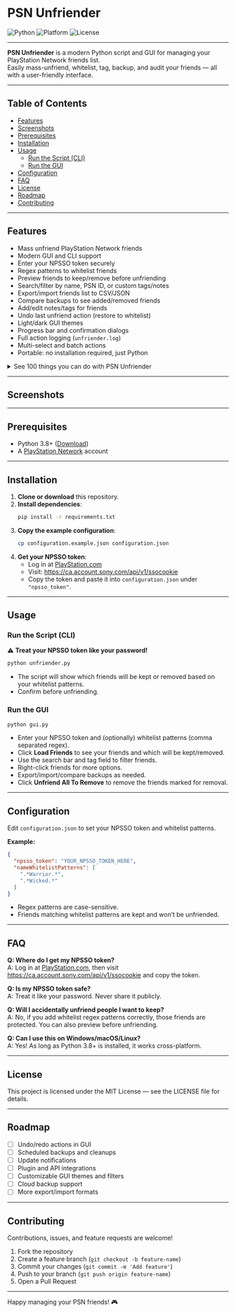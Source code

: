 # PSN Unfriender

![Python](https://img.shields.io/badge/python-3.8%2B-blue)
![Platform](https://img.shields.io/badge/platform-Windows%2C%20macOS%2C%20Linux-brightgreen)
![License](https://img.shields.io/badge/license-MIT-green)

---

**PSN Unfriender** is a modern Python script and GUI for managing your PlayStation Network friends list.  
Easily mass-unfriend, whitelist, tag, backup, and audit your friends — all with a user-friendly interface.

---

## Table of Contents

- [Features](#features)
- [Screenshots](#screenshots)
- [Prerequisites](#prerequisites)
- [Installation](#installation)
- [Usage](#usage)
  - [Run the Script (CLI)](#run-the-script-cli)
  - [Run the GUI](#run-the-gui)
- [Configuration](#configuration)
- [FAQ](#faq)
- [License](#license)
- [Roadmap](#roadmap)
- [Contributing](#contributing)

---

## Features

- Mass unfriend PlayStation Network friends
- Modern GUI and CLI support
- Enter your NPSSO token securely
- Regex patterns to whitelist friends
- Preview friends to keep/remove before unfriending
- Search/filter by name, PSN ID, or custom tags/notes
- Export/import friends list to CSV/JSON
- Compare backups to see added/removed friends
- Add/edit notes/tags for friends
- Undo last unfriend action (restore to whitelist)
- Light/dark GUI themes
- Progress bar and confirmation dialogs
- Full action logging (`unfriender.log`)
- Multi-select and batch actions
- Portable: no installation required, just Python

<details>
<summary>See 100 things you can do with PSN Unfriender</summary>

<!-- Keep your 100 features list here for completeness, but collapsed by default -->
<ol>
<li>Mass unfriend PlayStation Network friends.</li>
<li>Use a modern GUI for all actions.</li>
<li>Enter your NPSSO token securely.</li>
<li>Use regex patterns to whitelist friends.</li>
<li>Preview friends to keep/remove before unfriending.</li>
<li>Search friends by name.</li>
<li>Search friends by PSN ID.</li>
<li>Filter friends by custom tags/notes.</li>
<li>Export your friends list to CSV.</li>
<li>Export your friends list to JSON backup.</li>
<li>Import a friends list backup.</li>
<li>Compare two backups to see added/removed friends.</li>
<li>Add notes/tags to friends (e.g., "IRL", "trader").</li>
<li>Edit notes/tags for any friend.</li>
<li>Right-click to add a friend to the whitelist.</li>
<li>Right-click to move a friend between keep/remove.</li>
<li>Drag-and-drop to move friends between keep/remove.</li>
<li>Undo the last unfriend action (restore to whitelist).</li>
<li>Switch between light and dark GUI themes.</li>
<li>Progress bar for bulk unfriend operations.</li>
<li>Confirmation dialogs before unfriending.</li>
<li>Log all actions to a log file.</li>
<li>View a history of actions in <code>unfriender.log</code>.</li>
<li>See the number of friends to keep/remove.</li>
<li>See the total number of friends loaded.</li>
<li>Double-click to edit a friend's note/tag.</li>
<li>Save friend notes/tags in a persistent JSON file.</li>
<li>Use the GUI to update whitelist patterns.</li>
<li>Help menu with usage instructions.</li>
<li>About menu with project info.</li>
<li>Error handling with user-friendly messages.</li>
<li>Export only filtered friends to CSV/JSON.</li>
<li>Multi-select friends for batch actions.</li>
<li>Use keyboard navigation in the friends list.</li>
<li>Show friend PSN IDs in the GUI.</li>
<li>Show friend notes/tags in the GUI.</li>
<li>Backup/restore all friend notes/tags.</li>
<li>Use the GUI without editing JSON files manually.</li>
<li>Use the script in headless/CLI mode if preferred.</li>
<li>Support for up to 1000 friends per API call.</li>
<li>Modular code for easy extension.</li>
<li>Easily update whitelist from the GUI.</li>
<li>See which friends match whitelist patterns.</li>
<li>Add exact-match patterns with one click.</li>
<li>Avoid duplicate whitelist entries.</li>
<li>Export/import configuration files.</li>
<li>Use the GUI on Windows, Mac, or Linux.</li>
<li>Portable: no installation required, just Python.</li>
<li>Use a batch file to install and launch the app.</li>
<li>See API errors in the GUI/log.</li>
<li>Use the app with multiple PSN accounts (by changing token).</li>
<li>Quickly re-load friends after changes.</li>
<li>See which friends were just unfriended.</li>
<li>Restore friends to whitelist after accidental removal.</li>
<li>Use the GUI to manage large friend lists efficiently.</li>
<li>Use the GUI to manage small friend lists easily.</li>
<li>Add friends to whitelist by right-clicking.</li>
<li>Add friends to whitelist by dragging.</li>
<li>Add friends to whitelist by batch selection.</li>
<li>Edit whitelist patterns directly in the GUI.</li>
<li>Use regular expressions for advanced whitelisting.</li>
<li>Filter friends by any field (name, ID, tag).</li>
<li>Export logs for auditing.</li>
<li>Use the GUI to manage friend notes/tags.</li>
<li>See friend notes/tags in all exports.</li>
<li>Use the GUI to backup/restore all data.</li>
<li>Compare backups for auditing changes.</li>
<li>See a summary of changes after comparing backups.</li>
<li>Use the GUI to manage configuration.</li>
<li>Use the GUI to manage backups.</li>
<li>Use the GUI to manage logs.</li>
<li>Use the GUI to manage notes/tags.</li>
<li>Use the GUI to manage whitelist.</li>
<li>Use the GUI to manage friends.</li>
<li>Use the GUI to manage everything!</li>
<li>Use the GUI to undo mistakes.</li>
<li>Use the GUI to redo actions (future).</li>
<li>Use the GUI to schedule backups (future).</li>
<li>Use the GUI to schedule cleanups (future).</li>
<li>Use the GUI to send feedback (future).</li>
<li>Use the GUI to check for updates (future).</li>
<li>Use the GUI to customize themes (future).</li>
<li>Use the GUI to customize columns (future).</li>
<li>Use the GUI to customize exports (future).</li>
<li>Use the GUI to customize filters (future).</li>
<li>Use the GUI to customize actions (future).</li>
<li>Use the GUI to customize everything (future).</li>
<li>Use the GUI to integrate with other tools (future).</li>
<li>Use the GUI to integrate with cloud storage (future).</li>
<li>Use the GUI to integrate with notifications (future).</li>
<li>Use the GUI to integrate with plugins (future).</li>
<li>Use the GUI to integrate with scripts (future).</li>
<li>Use the GUI to integrate with APIs (future).</li>
<li>Use the GUI to integrate with web (future).</li>
<li>Use the GUI to integrate with mobile (future).</li>
<li>Use the GUI to integrate with desktop (future).</li>
<li>Use the GUI to integrate with everything (future).</li>
<li>Use the GUI to automate repetitive tasks (future).</li>
<li>Use the GUI to learn Python GUI programming.</li>
<li>Use the GUI to have fun managing your PSN friends!</li>
</ol>
</details>

---

## Screenshots

<!-- Add screenshots or animated GIFs here to showcase the GUI and core features -->
<!-- Example: -->
<!-- ![Main GUI](screenshots/main_gui.png) -->

---

## Prerequisites

- Python 3.8+ ([Download](https://www.python.org/downloads/))
- A [PlayStation Network](https://www.playstation.com/) account

---

## Installation

1. **Clone or download** this repository.
2. **Install dependencies**:
   ```bash
   pip install -r requirements.txt
   ```
3. **Copy the example configuration**:
   ```bash
   cp configuration.example.json configuration.json
   ```
4. **Get your NPSSO token**:
   - Log in at [PlayStation.com](https://www.playstation.com/)
   - Visit: https://ca.account.sony.com/api/v1/ssocookie
   - Copy the token and paste it into `configuration.json` under `"npsso_token"`.

---

## Usage

### Run the Script (CLI)

:warning: **Treat your NPSSO token like your password!**

```bash
python unfriender.py
```

- The script will show which friends will be kept or removed based on your whitelist patterns.
- Confirm before unfriending.

### Run the GUI

```bash
python gui.py
```

- Enter your NPSSO token and (optionally) whitelist patterns (comma separated regex).
- Click **Load Friends** to see your friends and which will be kept/removed.
- Use the search bar and tag field to filter friends.
- Right-click friends for more options.
- Export/import/compare backups as needed.
- Click **Unfriend All To Remove** to remove the friends marked for removal.

---

## Configuration

Edit `configuration.json` to set your NPSSO token and whitelist patterns.

**Example:**
```json
{
  "npsso_token": "YOUR_NPSSO_TOKEN_HERE",
  "nameWhitelistPatterns": [
    ".*Warrior.*",
    ".*Wicked.*"
  ]
}
```
- Regex patterns are case-sensitive.
- Friends matching whitelist patterns are kept and won’t be unfriended.

---

## FAQ

**Q: Where do I get my NPSSO token?**  
A: Log in at [PlayStation.com](https://www.playstation.com/), then visit https://ca.account.sony.com/api/v1/ssocookie and copy the token.

**Q: Is my NPSSO token safe?**  
A: Treat it like your password. Never share it publicly.

**Q: Will I accidentally unfriend people I want to keep?**  
A: No, if you add whitelist regex patterns correctly, those friends are protected. You can also preview before unfriending.

**Q: Can I use this on Windows/macOS/Linux?**  
A: Yes! As long as Python 3.8+ is installed, it works cross-platform.

---

## License

This project is licensed under the MIT License — see the LICENSE file for details.

---

## Roadmap

- [ ] Undo/redo actions in GUI
- [ ] Scheduled backups and cleanups
- [ ] Update notifications
- [ ] Plugin and API integrations
- [ ] Customizable GUI themes and filters
- [ ] Cloud backup support
- [ ] More export/import formats

---

## Contributing

Contributions, issues, and feature requests are welcome!

1. Fork the repository
2. Create a feature branch (`git checkout -b feature-name`)
3. Commit your changes (`git commit -m 'Add feature'`)
4. Push to your branch (`git push origin feature-name`)
5. Open a Pull Request

---

Happy managing your PSN friends! 🎮



